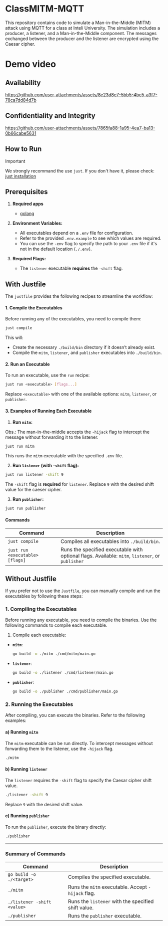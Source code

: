 # ClassMITM-MQTT
This repository contains code to simulate a Man-in-the-Middle (MITM) attack using MQTT for a class at Inteli University. The simulation includes a producer, a listener, and a Man-in-the-Middle component. The messages exchanged between the producer and the listener are encrypted using the Caesar cipher.

# Demo video
## Availability
https://github.com/user-attachments/assets/8e23d8e7-5bb5-4bc5-a3f7-78ca7dd84d7b

## Confidentiality and Integrity
https://github.com/user-attachments/assets/7865fa88-1a95-4ea7-ba13-0b66cabe5631

## How to Run

> [!IMPORTANT]
> We strongly recommand the use `just`. If you don't have it, please check: [just installation](https://github.com/casey/just)

## Prerequisites

1. **Required apps**
   - [golang](https://go.dev/)
2. **Environment Variables:**
   - All executables depend on a `.env` file for configuration.
   - Refer to the provided `.env.example` to see which values are required.
   - You can use the `-env` flag to specify the path to your `.env` file if it's not in the default location (`./.env`).

3. **Required Flags:**
   - The `listener` executable **requires** the `-shift` flag.

## With Justfile

The `justfile` provides the following recipes to streamline the workflow:

#### 1. Compile the Executables

Before running any of the executables, you need to compile them:

```bash
just compile
```

This will:
- Create the necessary `./build/bin` directory if it doesn’t already exist.
- Compile the `mitm`, `listener`, and `publisher` executables into `./build/bin`.

#### 2. Run an Executable

To run an executable, use the `run` recipe:

```bash
just run <executable> [flags...]
```

Replace `<executable>` with one of the available options: `mitm`, `listener`, or `publisher`.

#### 3. Examples of Running Each Executable

1. **Run `mitm`:**

Obs.: The man-in-the-middle accepts the `-hijack` flag to intercept the message without forwarding it to the listener.

```bash
just run mitm
```

This runs the `mitm` executable with the specified `.env` file.

2. **Run `listener` (with `-shift` flag):**

```bash
just run listener -shift 9
```

The `-shift` flag is **required** for `listener`. Replace `9` with the desired shift value for the caeser cipher.

3. **Run `publisher`:**

```bash
just run publisher
```

#### Commands

| Command                         | Description                                     |
|---------------------------------|-------------------------------------------------|
| `just compile`                  | Compiles all executables into `./build/bin`.    |
| `just run <executable> [flags]` | Runs the specified executable with optional flags. Available: `mitm`, `listener`, or `publisher` |

## Without Justfile

If you prefer not to use the `Justfile`, you can manually compile and run the executables by following these steps:

### 1. Compiling the Executables

Before running any executable, you need to compile the binaries. Use the following commands to compile each executable.

1. Compile each executable:

- **`mitm`**:
  ```bash
  go build -o ./mitm ./cmd/mitm/main.go
  ```

- **`listener`**:
  ```bash
  go build -o ./listener ./cmd/listener/main.go
  ```

- **`publisher`**:
  ```bash
  go build -o ./publisher ./cmd/publisher/main.go
  ```

### 2. Running the Executables

After compiling, you can execute the binaries. Refer to the following examples:

#### a) Running `mitm`

The `mitm` executable can be run directly. To intercept messages without forwarding them to the listener, use the `-hijack` flag.

```bash
./mitm
```

#### b) Running `listener`

The `listener` requires the `-shift` flag to specify the Caesar cipher shift value.

```bash
./listener -shift 9
```

Replace `9` with the desired shift value.

#### c) Running `publisher`

To run the `publisher`, execute the binary directly:

```bash
./publisher
```

---

### Summary of Commands

| Command                                | Description                                     |
|----------------------------------------|-------------------------------------------------|
| `go build -o ./<target>`               | Compiles the specified executable.             |
| `./mitm`                               | Runs the `mitm` executable. Accept `-hijack` flag.  |
| `./listener -shift <value>`            | Runs the `listener` with the specified shift value. |
| `./publisher`                          | Runs the `publisher` executable.               |
